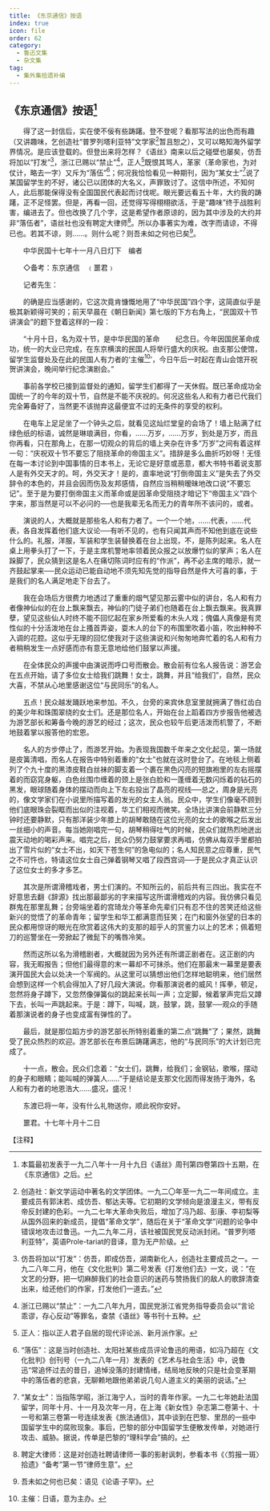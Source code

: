 ```yaml
---
title: 《东京通信》按语
index: true
icon: file
order: 62
category:
  - 鲁迅文集
  - 杂文集
tag:  
  - 集外集拾遗补编
---
```


## 《东京通信》按语[^①]

　　得了这一封信后，实在使不佞有些踌躇。登不登呢？看那写法的出色而有趣（又讲趣味，乞创造社“普罗列塔利亚特”文学家[^②]暂且恕之），又可以略知海外留学界情况。是应该登载的。但登出来将怎样？《语丝》南来以后之碰壁也屡矣，仿吾将加以“打发”[^③]，浙江已赐以“禁止”[^④]，正人[^⑤]既恨其骂人，革家（革命家也，为对仗计，略去一字）又斥为“落伍”[^⑥]；何况我恰恰看见一种期刊，因为“某女士”[^⑦]说了某国留学生的不好，诸公已以团体的大名义，声罪致讨了。这信中所述，不知何人，此后那能保得没有全国国民代表起而讨伐呢。眼光要远看五十年，大约我的踌躇，正不足怪罢。但是，再看一回，还觉得写得栩栩欲活，于是“趣味”终于战胜利害，编进去了。但也改换了几个字，这是希望作者原谅的，因为其中涉及的大约并非“落伍者”，语丝社也没有聘定大律师[^⑧]。所以办事著实为难，改字而请谅，不得已也。若其不谅，则……。则什么呢？则吾未如之何也已矣[^⑨]。

　　中华民国十七年十一月八日灯下　编者

　　◇备考：东京通信　﹙噩君﹚

　　记者先生：

　　的确是应当感谢的，它这次竟肯慷慨地用了“中华民国”四个字，这简直似乎是极其新颖得可笑的；前天早晨在《朝日新闻》第七版的下方右角上，“民国双十节讲演会”的题下登着这样的一段：

　　“十月十日，名为双十节，是中华民国的革命
　　纪念日。今年因国民革命成功，统一的大业已完成，在东京横滨的民国人将举行盛大的庆祝。由支那公使馆，留学生监督处及在此的民国人有力者的‘主催[^⑩]’，今日午后一时起在青山会馆开祝贺讲演会，晚间举行纪念演剧会。”

　　事前各学校已接到监督处的通知，留学生们都得了一天休假。既已革命成功全国统一了的今年的双十节，自然是不能不庆祝的。何况这些名人和有力者已代我们完全筹备好了，当然更不该抛弃这最便宜不过的无条件的享受的权利。

　　在电车上足足坐了一个钟头之后，就看见这灿烂堂皇的会场了！墙上贴满了红绿色纸的标语，诚然是琳琅满目，你看，……万岁，……万岁，到处是万岁，而且你再看，只在那角上，在那一切观众的背后的墙上夹杂在许多“万岁”之间有着这样一句：“庆祝双十节不要忘了阻挠革命的帝国主义”。措辞是多么曲折巧妙呀！无怪在每一本讨论到中国事情的日本书上，无论它是好意或恶意，都大书特书着说支那人是有外交天才的。呵，外交天才！是的，直率地说“打倒帝国主义”是失去了外交辞令的本色的，并且会因而伤及友邦感情，自然应当稍稍暧昧地改口说“不要忘记”。至于是为要打倒帝国主义而革命或是因革命受阻挠才暗记下“帝国主义”四个字来，那当然是可以不必问的──也是我辈无名而无力的青年所不该问的，或者。

　　演说的人，大概就是那些名人和有力者了。一个一个地，……代表，……代表，各自发挥着他们底大议论──有听不见的，也有只闻其声而不知他到底在说些什么的。礼服，洋服，军装和学生装替换着在台上出现，不，是陈列起来。名人在桌上用拳头打了一下，于是主席机警地率领着民众报之以放爆竹似的掌声；名人在跺脚了，民众猜到这是名人在痛切陈词时应有的“作派”，再不必主席的暗示，就一齐鼓起掌来──民众运动已能自动地不须先知先觉的指导自然是件大可喜的事，于是我们的名人满足地走下台去了。

　　我在会场后方很费力地透过了重重的烟气望见那云雾中似的讲台，名人和有力者像神仙似的在台上飘来飘去，神仙的门徒子弟们也随着在台上飘去飘来。我真罪孽，望见这些仙人时终不能不回忆起在家乡所爱看的木头人戏；傀儡人真像是有灵性似的十分活泼地在台上搔首弄姿，耍木人的台下的布围里吹着小笛，吹出种种不入调的花腔。这似乎无理的回忆使我对于这些演说和兴匆匆地奔忙着的名人和有力者稍稍发生一点好感而亦有意无意地给他们鼓掌以声援。

　　在全体民众的声援中由演说而呼口号而散会。散会前有位名人报告说：游艺会在五点开始，请了多位女士给我们跳舞！女士，跳舞，并且“给我们”，自然，民众大喜，不禁从心地里感谢这位“与民同乐”的名人。

　　五点！民众越发踊跃地来参加。不久，台旁的来宾休息室里就拥满了唇红齿白的美少年和珠围翠绕的女士们。还是那位名人，开始在台上蹈着四方步报告他被选为游艺部长和筹备今晚的游艺的经过；这次，民众也较午后更活泼而机警了，不断地鼓着掌以报答他的宏恩。

　　名人的方步停止了，而游艺开始。为表现我国数千年来之文化起见，第一场就是皮簧清唱，而名人在报告中特别着重的“女士”也就在这时登台了。在地毯上侧着列了个九十度的黑漆皮鞋白丝袜的脚支着一个裹在黑色闪亮的短旗袍里的左右摇摆着的而窈窕身躯，白色丝围巾缠着的颈上是张白脸和一蓬缠着无数闪烁着的钻石的黑发，眼球随着身体的摆动而向上下左右投出了晶亮的视线──总之，周身是光亮的，像文学家们在小说里所描写着的发光的女主人翁。民众中，学生们像毫不顾到他们底眼珠会裂眶而出似的注视着，华工们相视而微笑。全场比讲演会前静默三分钟时还要静默，只有那洋装少年膝上的胡琴敢随在这位光亮的女士的歌喉之后发出一丝细小的声音。每当她刚唱完一句，胡琴稍得吐气的时候，民众们就热烈地迸出震天动地的喝彩声来。唱完之后，民众仍努力鼓掌要求再唱，仿佛从每双手里都拍出了雪片似的“女士不出，如天下苍生何”的急电似的；名人知民意之应尊重，民气之不可忤也，特请这位女士自己弹着钢琴又唱了段西宫词──于是民众才真正认识了这位女士的多才多艺。

　　其次是所谓滑稽戏者，男士们演的。不知所云的，前后共有三四出。我实在不好意思去翻《辞源》找出那最鄙劣的字来描写这所谓滑稽戏的内容。我仿佛只看见群鬼在那里乱舞；台旁端坐着的宫琦龙介等革命先辈们只有忍不住的苦笑还给这些新兴的觉悟了的革命青年；留学生和华工都满意而狂笑；在门和窗外张望的日本的民众都用惊讶的眼光在欣赏着这伟大的支那的超乎人的赏鉴力以上的艺术；佩着短刀的巡警坐在一旁掀起了微髭下的嘴唇冷笑。

　　然而这所以名为滑稽剧者，大概就因为另外还有所谓正剧者在。这正剧的内容，我无暇报告；但他们最得意的末一幕却不可抹杀。他们在那最末一幕里是要表演开国民大会以处决一个军阀的。从这里可以猜想出他们怎样地聪明来，他们居然会想到这样一个机会得加入了好几段大演说。你看那演说者的威风！挥拳，顿足，忽然将身子蹲下，又忽然像弹簧似的跳起来长叫一声；立定脚，候着掌声完后又蹲下去，长叫一声跳起来。于是：蹲下，叫喊，跳，鼓掌，跳，鼓掌──观众的手随着那演说者的身子也变成富有弹性的了。

　　最后，就是那位蹈方步的游艺部长所特别着重的第二点“跳舞”了；果然，跳舞受了民众热烈的欢迎。游艺部长在布景后踌躇满志，他的“与民同乐”的大计划已完成了。

　　十一点，散会。民众们念着：“女士们，跳舞，给我们；金钢钻，歌喉，摆动的身子和眼睛；能叫喊的弹簧人……”于是结论是支那文化因而得发扬于海外，名人和有力者的地恩浩大……盛况，盛况！

　　东渡已将一年，没有什么礼物送你，顺此祝你安好。

　　噩君。十七年十月十二日

【注释】

[^①]:本篇最初发表于一九二八年十一月十九日《语丝》周刊第四卷第四十五期，在《东京通信》之后。

[^②]:创造社：新文学运动中著名的文学团体。一九二〇年至一九二一年间成立。主要成员有郭沫若、成仿吾、郁达夫等。它初期的文学倾向是浪漫主义，带有反帝反封建的色彩。一九二七年大革命失败后，增加了冯乃超、彭康、李初梨等从国外回来的新成员，提倡“革命文学”，随后在关于“革命文学”问题的论争中错误地攻击过鲁迅。一九二九年二月，该社被国民党反动派封闭。“普罗列塔利亚特”，英语Prole-tariat的音译，意为无产阶级。

[^③]:仿吾将加以“打发”：仿吾，即成仿吾，湖南新化人，创造社主要成员之一。一九二八年二月，他在《文化批判》第二号发表《打发他们去》一文，说：“在文艺的分野，把一切麻醉我们的社会意识的迷药与赞扬我们的敌人的歌辞清查出来，给还他们的作家，打发他们一道去。”

[^④]:浙江已赐以“禁止”：一九二八年九月，国民党浙江省党务指导委员会以“言论乖谬，存心反动”等罪名，查禁《语丝》等书刊十五种。

[^⑤]:正人：指以正人君子自居的现代评论派、新月派作家。

[^⑥]:“落伍”：这是当时创造社、太阳社某些成员评论鲁迅的用语，如冯乃超在《文化批判》创刊号（一九二八年一月）发表的《艺术与社会生活》中，说鲁迅“常追怀过去的昔日，追悼没落的封建情绪，结局地反映的只是社会变革期中的落伍者的悲哀，无聊赖地跟他弟弟说几句人道主义的美丽的说话。”

[^⑦]:“某女士”：当指陈学昭，浙江海宁人，当时的青年作家。一九二七年她赴法国留学，同年十月、十一月及次年一月，在上海《新女性》杂志第二卷第十、十一号和第三卷第一号连续发表《旅法通信》，其中谈到在巴黎、里昂的一些中国留学生中的腐败现象。事后，巴黎的部分中国留学生便散发传单，对她进行攻击、威胁。据说，传单是巴黎的“理科学会”搞的。

[^⑧]:聘定大律师：这是对创造社聘请律师一事的影射讽刺，参看本书《〈剪报一斑〉拾遗》“备考”第一节“律师生意”。

[^⑨]:吾未如之何也已矣：语见《论语·子罕》。

[^⑩]:主催：日语，意为主办。

